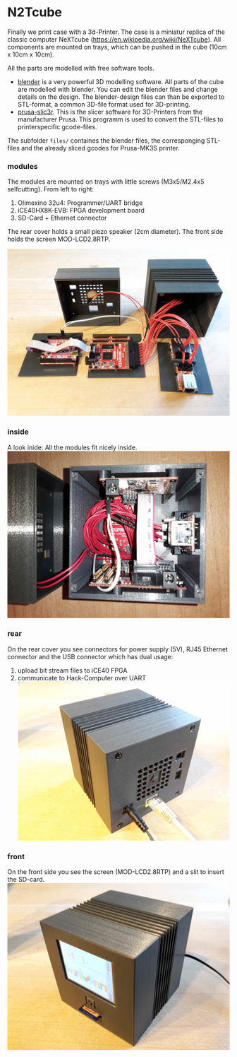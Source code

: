 # N2Tcube

Finally we print case with a 3d-Printer. The case is a miniatur replica of the classic computer NeXTcube (https://en.wikipedia.org/wiki/NeXTcube). All components are mounted on trays, which can be pushed in the cube (10cm x 10cm x 10cm).

All the parts are modelled with free software tools.

- [blender](https://blender.org) is a very powerful 3D modelling software. All parts of the cube are modelled with blender. You can edit the blender files and change details on the design. The blender-design files can than be exported to STL-format, a common 3D-file format used for 3D-printing.
- [prusa-slic3r](https://www.prusa3d.com). This is the slicer software for 3D-Printers from the manufacturer Prusa. This programm is used to convert the STL-files to printerspecific gcode-files.

The subfolder `files/` containes the blender files, the corresponging STL-files and the already sliced gcodes for Prusa-MK3S printer.

### modules
The modules are mounted on trays with little screws (M3x5/M2.4x5 selfcutting). From left to right:
1. Olimexino 32u4: Programmer/UART bridge
2. iCE40HX8K-EVB: FPGA development board
3. SD-Card + Ethernet connector

The rear cover holds a small piezo speaker (2cm diameter).
The front side holds the screen MOD-LCD2.8RTP.

![](pics/cube_modules.jpg)

### inside
A look inide: All the modules fit nicely inside.
![](pics/cube_inside.jpg)

### rear
On the rear cover you see connectors for power supply (5V), RJ45 Ethernet connector and the USB connector which has dual usage:
1. upload bit stream files to iCE40 FPGA
2. communicate to Hack-Computer over UART
![](pics/cube_rear.jpg)

### front

On the front side you see the screen (MOD-LCD2.8RTP) and a slit to insert the SD-card.
![](pics/cube_front.jpg)
